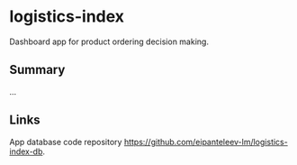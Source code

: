 # logistics-index

Dashboard app for product ordering decision making.

## Summary

...

## Links

App database code repository <https://github.com/eipanteleev-lm/logistics-index-db>.
